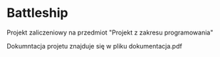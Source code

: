 # Battleship
Projekt zaliczeniowy na przedmiot "Projekt z zakresu programowania"

Dokumntacja projetu znajduje się w pliku dokumentacja.pdf
